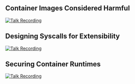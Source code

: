 ## Container Images Considered Harmful ##

[![Talk Recording](https://img.youtube.com/vi/nhO2A6rr5lE/0.jpg)](https://www.youtube.com/watch?v=nhO2A6rr5lE)

## Designing Syscalls for Extensibility ##

[![Talk Recording](https://img.youtube.com/vi/ggD-eb3yPVs/0.jpg)](https://www.youtube.com/watch?v=ggD-eb3yPVs)

## Securing Container Runtimes ##

[![Talk Recording](https://img.youtube.com/vi/tGseJW_uBB8/0.jpg)](https://www.youtube.com/watch?v=tGseJW_uBB8)
